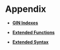 # Appendix<a name="EN-US_TOPIC_0289900875"></a>

-   **[GIN Indexes](gin-indexes.md)**  

-   **[Extended Functions](extended-functions.md)**  

-   **[Extended Syntax](extended-syntax.md)**  


